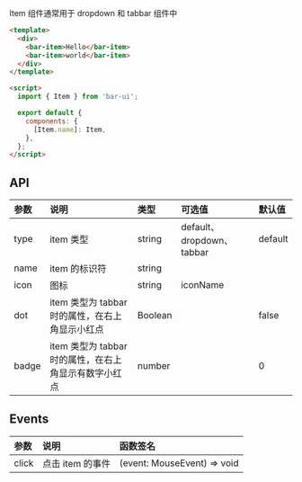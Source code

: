 Item 组件通常用于 dropdown 和 tabbar 组件中

```html
<template>
  <div>
    <bar-item>Hello</bar-item>
    <bar-item>world</bar-item>
  </div>
</template>

<script>
  import { Item } from 'bar-ui';

  export default {
    components: {
      [Item.name]: Item,
    },
  };
</script>
```

## API

| 参数  | 说明                                                  | 类型    | 可选值                    | 默认值  |
| :---- | :---------------------------------------------------- | :------ | :------------------------ | :------ |
| type  | item 类型                                             | string  | default、dropdown、tabbar | default |
| name  | item 的标识符                                         | string  |                           |         |
| icon  | 图标                                                  | string  | iconName                  |         |
| dot   | item 类型为 tabbar 时的属性，在右上角显示小红点       | Boolean |                           | false   |
| badge | item 类型为 tabbar 时的属性，在右上角显示有数字小红点 | number  |                           | 0       |

## Events

| 参数  | 说明             | 函数签名                    |
| :---- | :--------------- | :-------------------------- |
| click | 点击 item 的事件 | (event: MouseEvent) => void |
